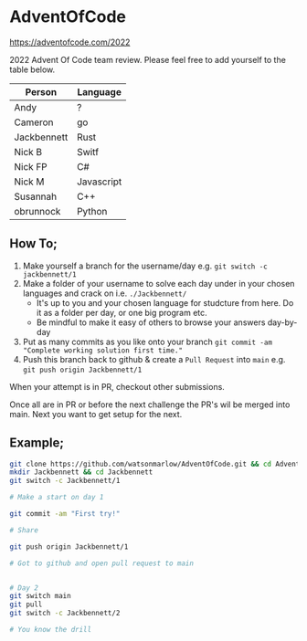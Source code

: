 # AdventOfCode

https://adventofcode.com/2022

2022 Advent Of Code team review. Please feel free to add yourself to the table below.

| Person | Language |
|----------|----------|
| Andy | ? |
| Cameron | go |
| Jackbennett | Rust |
| Nick B | Switf | 
| Nick FP | C# |
| Nick M | Javascript | 
| Susannah | C++ |
| obrunnock | Python |

## How To;

1. Make yourself a branch for the username/day e.g.  `git switch -c jackbennett/1`
1. Make a folder of your username to solve each day under in your chosen languages and crack on i.e. `./Jackbennett/`
    - It's up to you and your chosen language for studcture from here. Do it as a folder per day, or one big program etc.
    - Be mindful to make it easy of others to browse your answers day-by-day
1. Put as many commits as you like onto your branch `git commit -am "Complete working solution first time."`
1. Push this branch back to github & create a `Pull Request` into `main` e.g. `git push origin Jackbennett/1`

When your attempt is in PR, checkout other submissions.

Once all are in PR or before the next challenge the PR's wil be merged into main. Next you want to get setup for the next.

## Example;

```bash
git clone https://github.com/watsonmarlow/AdventOfCode.git && cd AdventOFCode
mkdir Jackbennett && cd Jackbennett
git switch -c Jackbennett/1

# Make a start on day 1

git commit -am "First try!"

# Share

git push origin Jackbennett/1

# Got to github and open pull request to main


# Day 2
git switch main
git pull
git switch -c Jackbennett/2

# You know the drill
```
